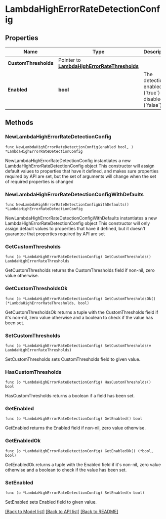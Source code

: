 # LambdaHighErrorRateDetectionConfig

## Properties

Name | Type | Description | Notes
------------ | ------------- | ------------- | -------------
**CustomThresholds** | Pointer to [**LambdaHighErrorRateThresholds**](LambdaHighErrorRateThresholds.md) |  | [optional] 
**Enabled** | **bool** | The detection is enabled (&#x60;true&#x60;) or disabled (&#x60;false&#x60;). | 

## Methods

### NewLambdaHighErrorRateDetectionConfig

`func NewLambdaHighErrorRateDetectionConfig(enabled bool, ) *LambdaHighErrorRateDetectionConfig`

NewLambdaHighErrorRateDetectionConfig instantiates a new LambdaHighErrorRateDetectionConfig object
This constructor will assign default values to properties that have it defined,
and makes sure properties required by API are set, but the set of arguments
will change when the set of required properties is changed

### NewLambdaHighErrorRateDetectionConfigWithDefaults

`func NewLambdaHighErrorRateDetectionConfigWithDefaults() *LambdaHighErrorRateDetectionConfig`

NewLambdaHighErrorRateDetectionConfigWithDefaults instantiates a new LambdaHighErrorRateDetectionConfig object
This constructor will only assign default values to properties that have it defined,
but it doesn't guarantee that properties required by API are set

### GetCustomThresholds

`func (o *LambdaHighErrorRateDetectionConfig) GetCustomThresholds() LambdaHighErrorRateThresholds`

GetCustomThresholds returns the CustomThresholds field if non-nil, zero value otherwise.

### GetCustomThresholdsOk

`func (o *LambdaHighErrorRateDetectionConfig) GetCustomThresholdsOk() (*LambdaHighErrorRateThresholds, bool)`

GetCustomThresholdsOk returns a tuple with the CustomThresholds field if it's non-nil, zero value otherwise
and a boolean to check if the value has been set.

### SetCustomThresholds

`func (o *LambdaHighErrorRateDetectionConfig) SetCustomThresholds(v LambdaHighErrorRateThresholds)`

SetCustomThresholds sets CustomThresholds field to given value.

### HasCustomThresholds

`func (o *LambdaHighErrorRateDetectionConfig) HasCustomThresholds() bool`

HasCustomThresholds returns a boolean if a field has been set.

### GetEnabled

`func (o *LambdaHighErrorRateDetectionConfig) GetEnabled() bool`

GetEnabled returns the Enabled field if non-nil, zero value otherwise.

### GetEnabledOk

`func (o *LambdaHighErrorRateDetectionConfig) GetEnabledOk() (*bool, bool)`

GetEnabledOk returns a tuple with the Enabled field if it's non-nil, zero value otherwise
and a boolean to check if the value has been set.

### SetEnabled

`func (o *LambdaHighErrorRateDetectionConfig) SetEnabled(v bool)`

SetEnabled sets Enabled field to given value.



[[Back to Model list]](../README.md#documentation-for-models) [[Back to API list]](../README.md#documentation-for-api-endpoints) [[Back to README]](../README.md)


